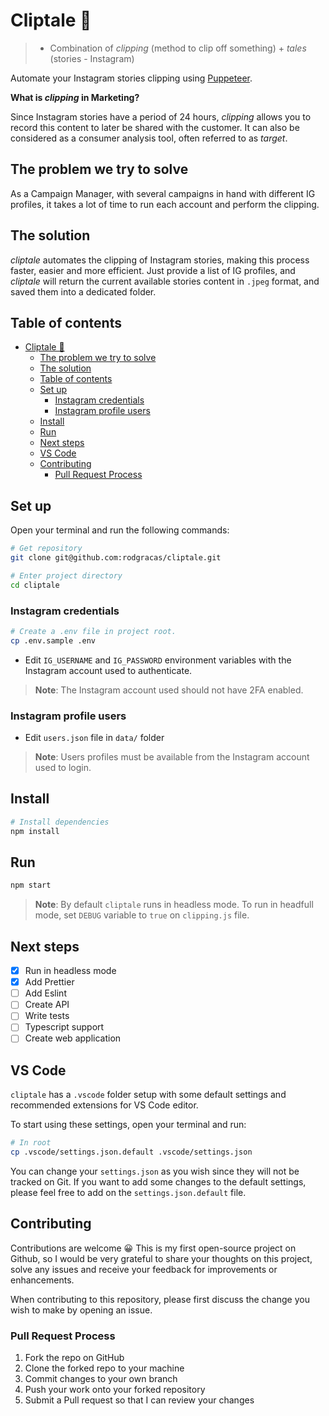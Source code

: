 # Cliptale 📎

> - Combination of _clipping_ (method to clip off something) + _tales_ (stories - Instagram)

Automate your Instagram stories clipping using [Puppeteer](https://pptr.dev/).

**What is _clipping_ in Marketing?**

Since Instagram stories have a period of 24 hours, _clipping_ allows you to record this content to later be shared with the customer. It can also be considered as a consumer analysis tool, often referred to as _target_.

## The problem we try to solve

As a Campaign Manager, with several campaigns in hand with different IG profiles, it takes a lot of time to run each account and perform the clipping.

## The solution

_cliptale_ automates the clipping of Instagram stories, making this process faster, easier and more efficient. Just provide a list of IG profiles, and _cliptale_ will return the current available stories content in `.jpeg` format, and saved them into a dedicated folder.

## Table of contents

- [Cliptale 📎](#cliptale-)
  - [The problem we try to solve](#the-problem-we-try-to-solve)
  - [The solution](#the-solution)
  - [Table of contents](#table-of-contents)
  - [Set up](#set-up)
    - [Instagram credentials](#instagram-credentials)
    - [Instagram profile users](#instagram-profile-users)
  - [Install](#install)
  - [Run](#run)
  - [Next steps](#next-steps)
  - [VS Code](#vs-code)
  - [Contributing](#contributing)
    - [Pull Request Process](#pull-request-process)

## Set up

Open your terminal and run the following commands:

```bash
# Get repository
git clone git@github.com:rodgracas/cliptale.git

# Enter project directory
cd cliptale
```

### Instagram credentials

```bash
# Create a .env file in project root.
cp .env.sample .env
```

- Edit `IG_USERNAME` and `IG_PASSWORD` environment variables with the Instagram account used to authenticate.

> **Note**: The Instagram account used should not have 2FA enabled.

### Instagram profile users

- Edit `users.json` file in `data/` folder

> **Note**: Users profiles must be available from the Instagram account used to login.

## Install

```bash
# Install dependencies
npm install
```

## Run

```bash
npm start
```

> **Note**: By default `cliptale` runs in headless mode. To run in headfull mode, set `DEBUG` variable to `true` on `clipping.js` file.

## Next steps

- [x] Run in headless mode
- [x] Add Prettier
- [ ] Add Eslint
- [ ] Create API
- [ ] Write tests
- [ ] Typescript support
- [ ] Create web application

## VS Code

`cliptale` has a `.vscode` folder setup with some default settings and recommended extensions for VS Code editor.

To start using these settings, open your terminal and run:

```bash
# In root
cp .vscode/settings.json.default .vscode/settings.json
```

You can change your `settings.json` as you wish since they will not be tracked on Git. If you want to add some changes to the default settings, please feel free to add on the `settings.json.default` file.

## Contributing

Contributions are welcome 😀 This is my first open-source project on Github, so I would be very grateful to share your thoughts on this project, solve any issues and receive your feedback for improvements or enhancements.

When contributing to this repository, please first discuss the change you wish to make by opening an issue.

### Pull Request Process

1. Fork the repo on GitHub
2. Clone the forked repo to your machine
3. Commit changes to your own branch
4. Push your work onto your forked repository
5. Submit a Pull request so that I can review your changes
